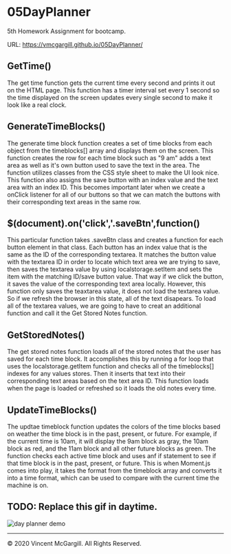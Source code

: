 # 05DayPlanner
5th Homework Assignment for bootcamp.

URL: https://vmcgargill.github.io/05DayPlanner/

## GetTime()
The get time function gets the current time every second and prints it out on the HTML page. This function has a timer interval set every 1 second so the time displayed on the screen updates every single second to make it look like a real clock.

## GenerateTimeBlocks()
The generate time block function creates a set of time blocks from each object from the timeblocks[] array and displays them on the screen. This function creates the row for each time block such as "9 am" adds a text area as well as it's own button used to save the text in the area. The function utilizes classes from the CSS style sheet to make the UI look nice. This function also assigns the save button with an index value and the text area with an index ID. This becomes important later when we create a onClick listener for all of our buttons so that we can match the buttons with their corresponding text areas in the same row.

## $(document).on('click','.saveBtn',function()
This particular function takes .saveBtn class and creates a function for each button element in that class. Each button has an index value that is the same as the ID of the corresponding textarea. It matches the button value with the textarea ID in order to locate which text area we are trying to save, then saves the textarea value by using localstorage.setItem and sets the item with the matching ID/save button value. That way if we click the button, it saves the value of the corresponding text area locally. However, this function only saves the teaxtarea value, it does not load the textarea value. So if we refresh the browser in this state, all of the text disapears. To load all of the textarea values, we are going to have to creat an additional function and call it the Get Stored Notes function.

## GetStoredNotes()
The get stored notes function loads all of the stored notes that the user has saved for each time block. It accomplishes this by running a for loop that uses the localstorage.getItem function and checks all of the timeblocks[] indexes for any values stores. Then it inserts that text into their corresponding text areas based on the text area ID. This function loads when the page is loaded or refreshed so it loads the old notes every time.

## UpdateTimeBlocks()
The updtae timeblock function updates the colors of the time blocks based on weather the time block is in the past, present, or future. For example, if the current time is 10am, it will display the 9am block as gray, the 10am block as red, and the 11am block and all other future blocks as green. The function checks each active time block and uses anf if statement to see if that time block is in the past, present, or future. This is when Moment.js comes into play, it takes the format from the timeblock array and converts it into a time format, which can be used to compare with the current time the machine is on.

## TODO: Replace this gif in daytime.
![day planner demo](demo.gif)

- - -
© 2020 Vincent McGargill. All Rights Reserved.